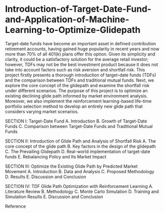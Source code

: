 # Introduction-of-Target-Date-Fund-and-Application-of-Machine-Learning-to-Optimize-Glidepath
Target-date funds have become an important asset in defined contribution retirement accounts, having gained huge popularity in recent years and 
now more than 70% of all 401(k) plans offer this option. Given its simplicity and clarity, it could be a satisfactory solution for the average 
retail investor; however, TDFs may not be the best investment product because it does not take into account factors such as risk aversion and 
shortfall risk. This project firstly presents a thorough introduction of target-date funds (TDFs) and the comparison between TDFs and traditional 
mutual funds. Next, we explore the core concept of the glidepath and examine the shortfall risk under different scenarios. The purpose of this project 
is to optimize an existing declining glide path informed by market environment analysis. Moreover, we also implement the reinforcement learning-based 
life-time portfolio selection method to develop an entirely new glide path that considers varying market scenarios.

SECTION I: Target-Date Fund 
A. Introduction
B. Growth of Target-Date Funds 
C. Comparison between Target-Date Funds and Traditional Mutual Funds 

SECTION II: Introduction of Glide Path and Analysis of Shortfall Risk
A. The core concept of the glide path
B. Key factors in the design of the glidepath
C. The Prevailing Glidepath
D. Real-world implementation of target-date funds
E. Rebalancing Policy and Its Market Impact 

SECTION III: Optimize the Existing Glide Path by Predicted Market Movement
A. Introduction
B. Data and Analysis
C. Proposed Methodology 
D. Results
E. Discussion and Conclusion

SECTION IV: TDF Glide Path Optimization with Reinforcement Learning
A. Literature Review
B. Methodology 
C. Monte Carlo Simulation
D. Training and Simulation Results
E. Discussion and Conclusion

Reference
